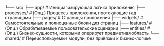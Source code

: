 └── src/
├── app/                    # Инициализирующая логика приложения
├── processes/              # (Опц.) Процессы приложения, протекающие над страницами
├── pages/                  # Страницы приложения
├── widgets/                # Самостоятельные и полноценные блоки для страниц
├── features/               # (Опц.) Обрабатываемые пользовательские сценарии
├── entities/               # (Опц.) Бизнес-сущности, которыми оперирует предметная область
└── shared/                 # Переиспользуемые модули, без привязки к бизнес-логике